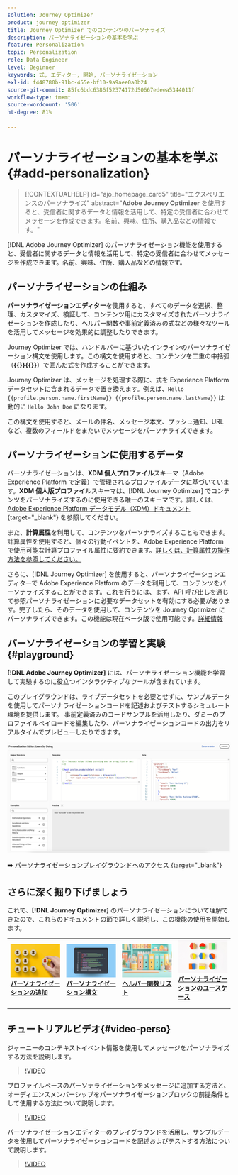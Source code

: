 ```yaml
---
solution: Journey Optimizer
product: journey optimizer
title: Journey Optimizer でのコンテンツのパーソナライズ
description: パーソナライゼーションの基本を学ぶ
feature: Personalization
topic: Personalization
role: Data Engineer
level: Beginner
keywords: 式, エディター, 開始, パーソナライゼーション
exl-id: f448780b-91bc-455e-bf10-9a9aee0a0b24
source-git-commit: 85fc6bdc6386f52374172d50667edeea5344011f
workflow-type: tm+mt
source-wordcount: '506'
ht-degree: 81%

---
```


# パーソナライゼーションの基本を学ぶ{#add-personalization}

>[!CONTEXTUALHELP]
>id="ajo_homepage_card5"
>title="エクスペリエンスのパーソナライズ"
>abstract="**Adobe Journey Optimizer** を使用すると、受信者に関するデータと情報を活用して、特定の受信者に合わせてメッセージを作成できます。名前、興味、住所、購入品などの情報です。"

[!DNL Adobe Journey Optimizer] のパーソナライゼーション機能を使用すると、受信者に関するデータと情報を活用して、特定の受信者に合わせてメッセージを作成できます。名前、興味、住所、購入品などの情報です。

## パーソナライゼーションの仕組み

**パーソナライゼーションエディター**&#x200B;を使用すると、すべてのデータを選択、整理、カスタマイズ、検証して、コンテンツ用にカスタマイズされたパーソナライゼーションを作成したり、ヘルパー関数や事前定義済みの式などの様々なツールを活用してメッセージを効果的に調整したりできます。

Journey Optimizer では、ハンドルバーに基づいたインラインのパーソナライゼーション構文を使用します。この構文を使用すると、コンテンツを二重の中括弧（**{{}}{{}}**）で囲んだ式を作成することができます。

Journey Optimizer は、メッセージを処理する際に、式を Experience Platform データセットに含まれるデータで置き換えます。例えば、`Hello {{profile.person.name.firstName}} {{profile.person.name.lastName}}` は動的に `Hello John Doe` になります。

この構文を使用すると、メールの件名、メッセージ本文、プッシュ通知、URL など、複数のフィールドをまたいでメッセージをパーソナライズできます。

## パーソナライゼーションに使用するデータ

パーソナライゼーションは、**XDM 個人プロファイル**&#x200B;スキーマ（Adobe Experience Platform で定義）で管理されるプロファイルデータに基づいています。**XDM 個人版プロファイル**&#x200B;スキーマは、[!DNL Journey Optimizer] でコンテンツをパーソナライズするのに使用できる唯一のスキーマです。詳しくは、[Adobe Experience Platform データモデル（XDM）ドキュメント ](https://experienceleague.adobe.com/docs/experience-platform/xdm/home.html?lang=ja){target="_blank"} を参照してください。

また、**計算属性**&#x200B;を利用して、コンテンツをパーソナライズすることもできます。計算属性を使用すると、個々の行動イベントを、Adobe Experience Platform で使用可能な計算プロファイル属性に要約できます。[詳しくは、計算属性の操作方法を参照してください。](../audience/computed-attributes.md)

さらに、[!DNL Journey Optimizer] を使用すると、パーソナライゼーションエディターで Adobe Experience Platform のデータを利用して、コンテンツをパーソナライズすることができます。これを行うには、まず、API 呼び出しを通じて参照パーソナライゼーションに必要なデータセットを有効にする必要があります。完了したら、そのデータを使用して、コンテンツを Journey Optimizer にパーソナライズできます。この機能は現在ベータ版で使用可能です。[詳細情報](../personalization/lookup-aep-data.md)

## パーソナライゼーションの学習と実験 {#playground}

**[!DNL Adobe Journey Optimizer]** には、パーソナライゼーション機能を学習して実験するのに役立つインタラクティブなツールが含まれています。

このプレイグラウンドは、ライブデータセットを必要とせずに、サンプルデータを使用してパーソナライゼーションコードを記述およびテストするシミュレート環境を提供します。 事前定義済みのコードサンプルを活用したり、ダミーのプロファイルペイロードを編集したり、パーソナライゼーションコードの出力をリアルタイムでプレビューしたりできます。

![ パーソナライゼーションプレイグラウンド ](assets/playground.png)

➡️ [ パーソナライゼーションプレイグラウンドへのアクセス ](https://experienceleague.adobe.com/ja/apps/journey-optimizer/ajo-personalization){target="_blank"}

## さらに深く掘り下げましょう

これで、**[!DNL Journey Optimizer]** のパーソナライゼーションについて理解できたので、これらのドキュメントの節で詳しく説明し、この機能の使用を開始します。

<table style="table-layout:fixed"><tr style="border: 0;">
<td>
<a href="personalization-build-expressions.md">
<img alt="パーソナライゼーションの追加" src="assets/do-not-localize/add.png">
</a>
<div>
<a href="personalization-build-expressions.md"><strong>パーソナライゼーションの追加</strong></a>
</div>
<p>
</td>
<td>
<a href="../personalization/personalization-syntax.md">
<img alt="リード" src="assets/do-not-localize/syntax.png">
</a>
<div><a href="../personalization/personalization-syntax.md"><strong>パーソナライゼーション構文</strong>
</div>
<p>
</td>
<td>
<a href="../personalization/functions/functions.md">
<img alt="低頻度" src="assets/do-not-localize/functions.png">
</a>
<div>
<a href="../personalization/functions/functions.md"><strong>ヘルパー関数リスト</strong></a>
</div>
<p></td>
<td>
<a href="../personalization/personalization-use-case.md">
<img alt="低頻度" src="assets/do-not-localize/uc.png">
</a>
<div>
<a href="../personalization/personalization-use-case.md"><strong>パーソナライゼーションのユースケース</strong></a>
</div>
<p></td>
</tr></table>

## チュートリアルビデオ{#video-perso}

ジャーニーのコンテキストイベント情報を使用してメッセージをパーソナライズする方法を説明します。

>[!VIDEO](https://video.tv.adobe.com/v/334165?quality=12)

プロファイルベースのパーソナライゼーションをメッセージに追加する方法と、オーディエンスメンバーシップをパーソナライゼーションブロックの前提条件として使用する方法について説明します。

>[!VIDEO](https://video.tv.adobe.com/v/334078?quality=12)

パーソナライゼーションエディターのプレイグラウンドを活用し、サンプルデータを使用してパーソナライゼーションコードを記述およびテストする方法について説明します。

>[!VIDEO](https://video.tv.adobe.com/v/3457868?quality=12)
